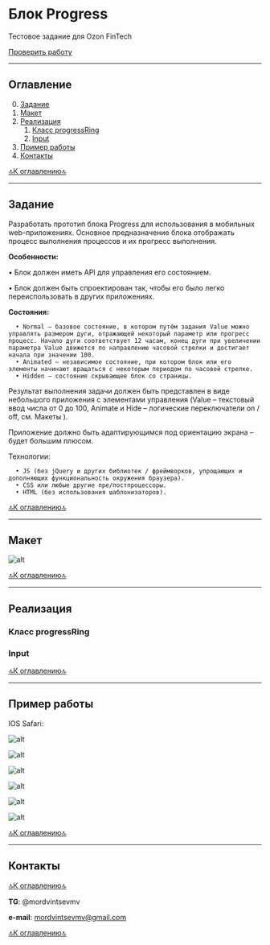# Блок Progress
Тестовое задание для Ozon FinTech

<a href="https://mordvintsevmv.github.io/progressPage/">Проверить работу</a>

---

## <a name="content">Оглавление</a>

0. [Задание](#task)
1. [Макет](#layout)
2. [Реализация](#realization)
   1. [Класс progressRing](#realization_class)
   2. [Input](#realization_input)
3. [Пример работы](#test)
4. [Контакты](#contacts)


[🔝К оглавлению🔝](#content)

---

## <a name="task">Задание</a>

Разработать прототип блока Progress для использования в мобильных web-приложениях. Основное предназначение блока отображать процесс выполнения процессов и их прогресс выполнения.

__Особенности:__

• Блок должен иметь API для управления его состоянием.

• Блок должен быть спроектирован так, чтобы его было легко переиспользовать в
других приложениях.

__Состояния:__

      • Normal – базовое состояние, в котором путём задания Value можно управлять размером дуги, отражающей некоторый параметр или прогресс процесс. Начало дуги соответствует 12 часам, конец дуги при увеличении параметра Value движется по направлению часовой стрелки и достигает начала при значении 100.
      • Animated – независимое состояние, при котором блок или его элементы начинают вращаться с некоторым периодом по часовой стрелке.
      • Hidden – состояние скрывающее блок со страницы.

Результат выполнения задачи должен быть представлен в виде небольшого
приложения с элементами управления (Value – текстовый ввод числа от 0 до 100,
Animate и Hide – логические переключатели on / off, см. Макеты ).

Приложение должно быть адаптирующимся под ориентацию экрана – будет большим
плюсом.

Технологии:

      • JS (без jQuery и других библиотек / фреймворков, упрощающих и дополняющих функциональность окружения браузера).
      • CSS или любые другие пре/постпроцессоры.
      • HTML (без использования шаблонизаторов).


[🔝К оглавлению🔝](#content)

---

## <a name="layout">Макет</a>

![alt](img/layout.png)

[🔝К оглавлению🔝](#content)

---

## <a name="realization">Реализация</a>

### <a name="realization_class">Класс progressRing</a>

### <a name="realization_input">Input</a>


[🔝К оглавлению🔝](#content)

---

## <a name="test">Пример работы</a>

IOS Safari:

![alt](img/test/ios_safari_h.PNG)

![alt](img/test/ios_safari_v.PNG)

![alt](img/test/ios_safari_hide.PNG)

![alt](img/test/macos_safari_v.png)

![alt](img/test/macos_safari_h.png)

![alt](img/test/macos_safari_hide.png)



[🔝К оглавлению🔝](#content)

---

## <a name="contacts">Контакты</a>

[🔝К оглавлению🔝](#content)

**TG**: @mordvintsevmv

**e-mail**: mordvintsevmv@gmail.com

[🔝К оглавлению🔝](#content)

